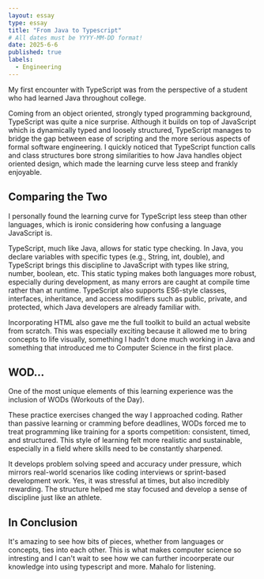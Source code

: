 ```yaml
---
layout: essay
type: essay
title: "From Java to Typescript"
# All dates must be YYYY-MM-DD format!
date: 2025-6-6
published: true
labels:
  - Engineering
---
```


My first encounter with TypeScript was from the perspective of a student who had learned Java throughout college. 

Coming from an object oriented, strongly typed programming background, TypeScript was quite a nice surprise. Although it builds on top of JavaScript which is dynamically typed and loosely structured, TypeScript manages to bridge the gap between ease of scripting and the more serious aspects of formal software engineering. I quickly noticed that TypeScript function calls and class structures bore strong similarities to how Java handles object oriented design, which made the learning curve less steep and frankly enjoyable.


## Comparing the Two

I personally found the learning curve for TypeScript less steep than other languages, which is ironic considering how confusing a language JavaScript is. 

TypeScript, much like Java, allows for static type checking. In Java, you declare variables with specific types (e.g., String, int, double), and TypeScript brings this discipline to JavaScript with types like string, number, boolean, etc. This static typing makes both languages more robust, especially during development, as many errors are caught at compile time rather than at runtime. TypeScript also supports ES6-style classes, interfaces, inheritance, and access modifiers such as public, private, and protected, which Java developers are already familiar with.

Incorporating HTML also gave me the full toolkit to build an actual website from scratch. This was especially exciting because it allowed me to bring concepts to life visually, something I hadn’t done much working in Java and something that introduced me to Computer Science in the first place.

## WOD...

One of the most unique elements of this learning experience was the inclusion of WODs (Workouts of the Day). 

These practice exercises changed the way I approached coding. Rather than passive learning or cramming before deadlines, WODs forced me to treat programming like  training for a sports competition: consistent, timed, and structured. This style of learning felt more realistic and sustainable, especially in a field where skills need to be constantly sharpened.

It develops problem solving speed and accuracy under pressure, which mirrors real-world scenarios like coding interviews or sprint-based development work. Yes, it was stressful at times, but also incredibly rewarding. The structure helped me stay focused and develop a sense of discipline just like an athlete.


## In Conclusion

It's amazing to see how bits of pieces, whether from languages or concepts, ties into each other. This is what makes computer science so intresting and I can't wait to see how we can further incoorperate our knowledge into using typescript and more. Mahalo for listening. 
